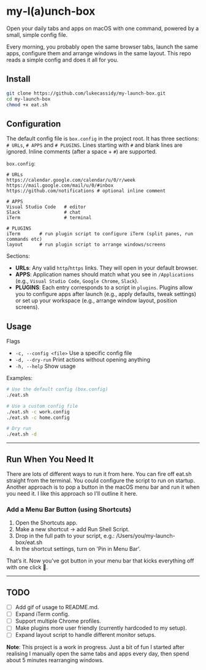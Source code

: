 # my‑l(a)unch‑box

Open your daily tabs and apps on macOS with one command, powered by a small, simple config file.

Every morning, you probably open the same browser tabs, launch the same apps, configure them and arrange windows in the same layout. This repo reads a simple config and does it all for you.

## Install
```bash
git clone https://github.com/lukecassidy/my-launch-box.git
cd my-launch-box
chmod +x eat.sh
```

## Configuration
The default config file is `box.config` in the project root. It has three sections: `# URLs`, `# APPS` and `# PLUGINS`. Lines starting with `#` and blank lines are ignored. Inline comments (after a space + `#`) are supported.

`box.config`:
```text
# URLs
https://calendar.google.com/calendar/u/0/r/week
https://mail.google.com/mail/u/0/#inbox
https://github.com/notifications # optional inline comment

# APPS
Visual Studio Code   # editor
Slack                # chat
iTerm                # terminal

# PLUGINS
iTerm       # run plugin script to configure iTerm (split panes, run commands etc)
layout      # run plugin script to arrange windows/screens

```

Sections:
- **URLs**: Any valid `http`/`https` links. They will open in your default browser.
- **APPS**: Application names should match what you see in `/Applications` (e.g., `Visual Studio Code`, `Google Chrome`, `Slack`).
- **PLUGINS**: Each entry corresponds to a script in `plugins`. Plugins allow you to configure apps after launch (e.g., apply defaults, tweak settings) or set up your workspace (e.g., arrange window layout, position screens).

## Usage
Flags
- `-c, --config <file>`  Use a specific config file
- `-d, --dry-run`        Print actions without opening anything
- `-h, --help`           Show usage

Examples:
```bash
# Use the default config (box.config)
./eat.sh

# Use a custom config file
./eat.sh -c work.config
./eat.sh -c home.config

# Dry run
./eat.sh -d
```

---

## Run When You Need It

There are lots of different ways to run it from here. You can fire off eat.sh straight from the terminal. You could configure the script to run on startup. Another approach is to pop a button in the macOS menu bar and run it when you need it. I like this approach so I'll outline it here. 

### Add a Menu Bar Button (using Shortcuts)
1. Open the Shortcuts app.
2. Make a new shortcut → add Run Shell Script.
3. Drop in the full path to your script, e.g.:
/Users/you/my-launch-box/eat.sh
4. In the shortcut settings, turn on 'Pin in Menu Bar'.

That’s it. Now you've got button in your menu bar that kicks everything off with one click 🌯.

---

## TODO
- [ ] Add gif of usage to README.md.
- [ ] Expand iTerm config.
- [ ] Support multiple Chrome profiles.
- [ ] Make plugins more user friendly (currently hardcoded to my setup).
- [ ] Expand layout script to handle different monitor setups.

**Note**: This project is a work in progress. Just a bit of fun I started after realising I manually open the same tabs and apps every day, then spend about 5 minutes rearranging windows.

